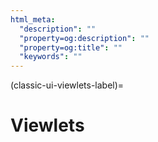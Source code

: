 ```yaml
---
html_meta:
  "description": ""
  "property=og:description": ""
  "property=og:title": ""
  "keywords": ""
---
```


(classic-ui-viewlets-label)=

# Viewlets

